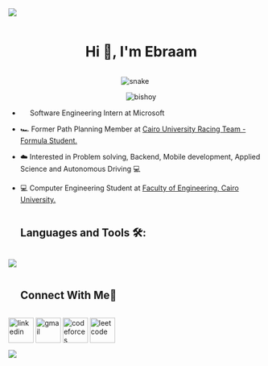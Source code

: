 
<!--horizontal divider(gradiant)-->
<img src="https://user-images.githubusercontent.com/73097560/115834477-dbab4500-a447-11eb-908a-139a6edaec5c.gif">

<!--h1 without bottom border-->
<div id="user-content-toc">
  <ul align="center">
    <summary><h1 style="display: inline-block">Hi 👋, I'm Ebraam</h1></summary>
  </ul>
</div>


<!--- snake -->
<div align="center">
  <img  src="https://github.com/Ebraam-Ashraf/Ebraam-Ashraf/grid-snake.svg"
       alt="snake" /></a>
</div>

<div id="user-content-toc">
  <ul align="center">
    <span align="left"> <img src="https://komarev.com/ghpvc/?username=Bishoywadea&label=Profile%20views&color=0e75b6&style=flat" alt="bishoy" /> </span>
  </ul>
</div>

<!--Intro start-->
- <img src="https://purepng.com/public/uploads/large/purepng.com-microsoft-logo-iconlogobrand-logoiconslogos-251519939091wmudn.png" width=15/> Software Engineering Intern at Microsoft

- 🏎 Former Path Planning Member at <a href="https://www.linkedin.com/company/cairo-university-racing-team-formula-student/mycompany">Cairo University Racing Team - Formula Student.</a>

- ☁️ Interested in Problem solving, Backend, Mobile development, Applied Science and Autonomous Driving 💻

- 💻 Computer Engineering Student at <a href="http://eng.cu.edu.eg/">Faculty of Engineering, Cairo University.</a>
<!--Intro end-->


<!--h1 without bottom border-->
<div id="user-content-toc">
  <ul align="left">
    <summary><h2 style="display: inline-block">Languages and Tools 🛠:</h2></summary>
  </ul>
</div>
<!--tech stack icons-->
<p align="left">
  <a href="https://skillicons.dev">
    <img src="https://skillicons.dev/icons?i=c,cpp,cs,java,py,dart,js,css,html,spring,nodejs,express,firebase,flutter,linux,bash,mongodb,postman,postgres,docker,cmake,pug,ros,git,azure,opencv,sklearn,arduino,&perline=14" />
  </a>
</p>


<!-- Connect with me -->
<!--h2 without bottom border-->
<div id="user-content-toc">
  <ul align="left">
    <summary><h2 style="display: inline-block">Connect With Me🤝</h2></summary>
  </ul>
</div>


<!--icons and links-->
<p align="left">
<a href="https://www.linkedin.com/in/bishoy-wadea-27b016250/" target="blank"><img align="center" src="https://img.icons8.com/fluency/48/000000/linkedin.png" alt="linkedin" height="50" width="50" /></a>
<a href="mailto:bishoyw.fathy@gmail.com/" target="blank"><img align="center" src="https://img.icons8.com/fluency/48/000000/gmail.png" alt="gmail" height="50" width="50" /></a>
<a href="https://codeforces.com/profile/-NoName" target="blank"><img align="center" src="https://img.icons8.com/external-tal-revivo-color-tal-revivo/48/000000/external-codeforces-programming-competitions-and-contests-programming-community-logo-color-tal-revivo.png" alt="codeforces" height="50" width="50" /></a>
<a href="https://leetcode.com/BishoyWadae/" target="blank"><img align="center" src="https://img.icons8.com/external-tal-revivo-shadow-tal-revivo/48/000000/external-level-up-your-coding-skills-and-quickly-land-a-job-logo-shadow-tal-revivo.png" alt="leetcode" height="50" width="50" /></a>
</p>

<!--horizontal divider(gradiant)-->
<img src="https://user-images.githubusercontent.com/73097560/115834477-dbab4500-a447-11eb-908a-139a6edaec5c.gif">
